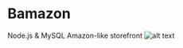 # Bamazon
Node.js &amp; MySQL Amazon-like storefront
![alt text](http://url/to/bamazon-customer-success.png)
